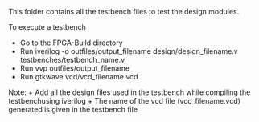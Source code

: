 This folder contains all the testbench files to test the design modules.

To execute a testbench
  + Go to the FPGA-Build directory
  + Run iverilog -o outfiles/output_filename design/design_filename.v testbenches/testbench_name.v
  + Run vvp outfiles/output_filename
  + Run gtkwave vcd/vcd_filename.vcd

  Note:
    + Add all the design files used in the testbench while compiling the testbenchusing iverilog
    + The name of the vcd file (vcd_filename.vcd) generated is given in the testbench file
